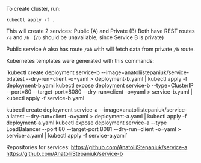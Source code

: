 To create cluster, run:

`kubectl apply -f .`

This will create 2 services: Public (A) and Private (B)
Both have REST routes `/a` and `/b `
(`/b` should be unavailable, since Service B is private)

Public service A also has route `/ab` with will fetch data from private `/b` route.


Kubernetes templates were generated with this commands:
 
`kubectl create deployment service-b --image=anatoliistepaniuk/service-b:latest --dry-run=client -o=yaml > deployment-b.yaml | kubectl apply -f deployment-b.yaml
kubectl expose deployment service-b --type=ClusterIP --port=80 --target-port=8080 --dry-run=client -o=yaml > service-b.yaml | kubectl apply -f service-b.yaml

kubectl create deployment service-a --image=anatoliistepaniuk/service-a:latest --dry-run=client -o=yaml > deployment-a.yaml | kubectl apply -f deployment-a.yaml
kubectl expose deployment service-a --type LoadBalancer --port 80 --target-port 8081 --dry-run=client -o=yaml > service-a.yaml | kubectl apply -f service-a.yaml`

Repositories for services:
https://github.com/AnatoliiStepaniuk/service-a
https://github.com/AnatoliiStepaniuk/service-b